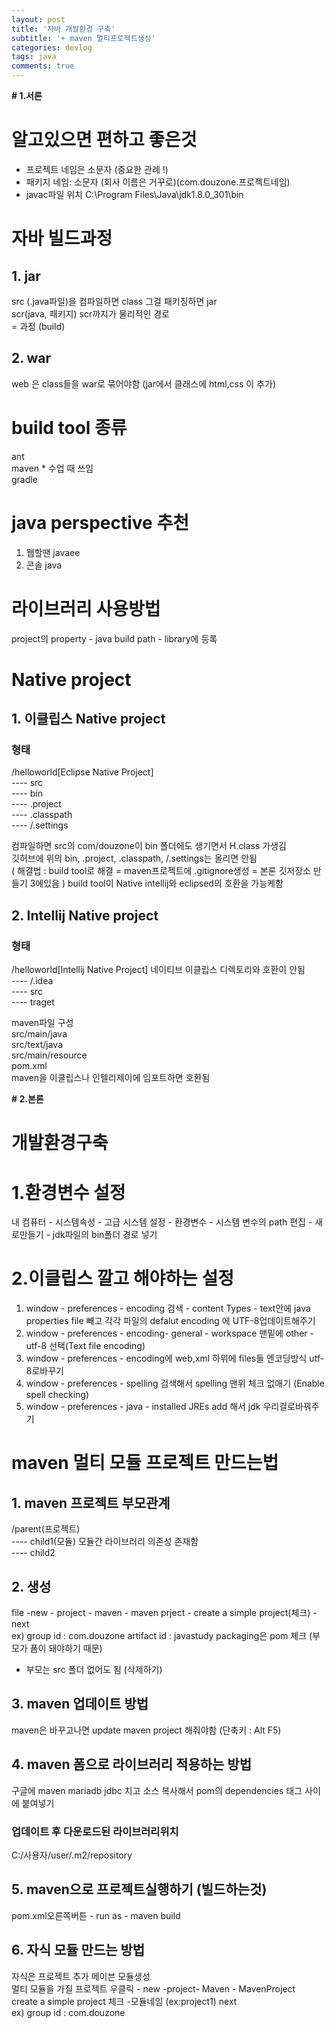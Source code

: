 ```yaml
---
layout: post
title: '자바 개발환경 구축'
subtitle: '+ maven 멀티프로젝트생성'
categories: devlog
tags: java
comments: true
---
```


**# 1.서론**
# 알고있으면 편하고 좋은것
- 프로젝트 네임은 소문자 (중요한 관례 !)  
- 패키지 네임: 소문자 (회사 이름은 거꾸로)(com.douzone.프로젝트네임)  
- javac파일 위치
C:\Program Files\Java\jdk1.8.0_301\bin

# 자바 빌드과정
 ## 1. jar
src (.java파일)을 컴파일하면 class  그걸 패키징하면 jar  
scr(java, 패키지)   scr까지가 물리적인 경로  
 = 과정 (build)

 ## 2. war 
web 은 class들을 war로 묶어야함 (jar에서 클래스에 html,css 이 추가)

# build tool 종류
ant  
maven * 수업 때 쓰임   
gradle  

# java perspective 추천
1. 웹할땐 javaee  
2. 콘솔 java
# 라이브러리 사용방법
project의 property - java build path - library에 등록
# Native project
 ## 1. 이클립스 Native project
  ### 형태
/helloworld[Eclipse Native Project]  
	---- src  
	---- bin  
	---- .project  
	---- .classpath  
	---- /.settings  

컴파일하면 src의 com/douzone이 bin 폴더에도 생기면서 H.class 가생김  
깃허브에 위의 bin, .project, .classpath, /.settings는 올리면 안됨  
( 해결법 : build tool로 해결 
   = maven프로젝트에 .gitignore생성
   = 본론 깃저장소 만들기 3에있음 )
build tool이 Native intellij와 eclipsed의 호환을 가능케함

 ## 2. Intellij Native project
  ### 형태
/helloworld[Intellij Native Project]	네이티브 이클립스 디렉토리와 호환이 안됨  
	---- /.idea  
	---- src  
	---- traget  

maven파일 구성  
src/main/java  
src/text/java  
src/main/resource  
pom.xml  
maven을 이클립스나 인텔리제이에  임포트하면 호환됨  


**# 2.본론**



# 개발환경구축
# 1.환경변수 설정
내 컴퓨터 - 시스템속성 - 고급 시스템 설정 - 환경변수 - 시스템 변수의 path 편집 - 새로만들기 - jdk파일의 bin폴더 경로 넣기
# 2.이클립스 깔고 해야하는 설정
1. window - preferences - encoding 검색 - content Types - text안에 java properties file 빼고 각각 파일의 defalut encoding 에 UTF-8업데이트해주기 
2. window - preferences - encoding- general - workspace 맨밑에 other - utf-8 선택(Text file encoding)
3. window - preferences - encoding에 web,xml 하위에 files들 엔코딩방식 utf-8로바꾸기
4. window - preferences - spelling 검색해서 spelling 맨위 체크 없애기 (Enable spell checking)
5. window - preferences - java - installed JREs  add 해서 jdk 우리걸로바꿔주기 


# maven 멀티 모듈 프로젝트 만드는법
 ## 1. maven 프로젝트 부모관계
/parent(프로젝트)  
	---- child1(모듈)	모듈간 라이브러리 의존성 존재함  
	---- child2  
  

 ## 2. 생성
file -new - project - maven - maven prject - create a simple project(체크) - next  
ex)
group id : com.douzone
artifact id : javastudy
packaging은 pom 체크 (부모가 폼이 돼야하기 때문)
* 부모는 src 폴더 없어도 됨 (삭제하기)


 ## 3. maven 업데이트 방법
maven은 바꾸고나면 update maven project 해줘야함 (단축키 : Alt F5)

 ## 4. maven 폼으로 라이브러리 적용하는 방법
구글에 maven mariadb jdbc 치고 소스 복사해서 pom의 dependencies 태그 사이에 붙여넣기 
  ### 업데이트 후 다운로드된 라이브러리위치
C:/사용자/user/.m2/repository


## 5. maven으로 프로젝트실행하기 (빌드하는것)
pom.xml오른쪽버튼 - run as - maven build 



 ## 6. 자식 모듈 만드는 방법
자식은 프로젝트 추가 메이븐 모듈생성  
멀티 모듈을 가질 프로젝트 우클릭 - new -project- Maven - MavenProject  
create a simple project 체크 -모듈네임 (ex:project1) next  
ex)
group id : com.douzone